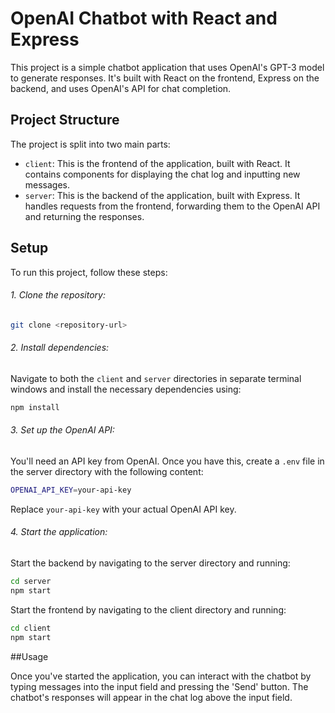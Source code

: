 # OpenAI Chatbot with React and Express

This project is a simple chatbot application that uses OpenAI's GPT-3 model to generate responses. It's built with React on the frontend, Express on the backend, and uses OpenAI's API for chat completion.

## Project Structure

The project is split into two main parts:

- `client`: This is the frontend of the application, built with React. It contains components for displaying the chat log and inputting new messages.
- `server`: This is the backend of the application, built with Express. It handles requests from the frontend, forwarding them to the OpenAI API and returning the responses.

## Setup

To run this project, follow these steps:

###### 1. Clone the repository:

```bash
git clone <repository-url>
```

###### 2. Install dependencies:
   
Navigate to both the `client` and `server` directories in separate terminal windows and install the necessary dependencies using:

```bash
npm install
```

###### 3. Set up the OpenAI API:

You'll need an API key from OpenAI. Once you have this, create a `.env` file in the server directory with the following content:

```bash
OPENAI_API_KEY=your-api-key
```

Replace `your-api-key` with your actual OpenAI API key.

###### 4. Start the application:

Start the backend by navigating to the server directory and running:
```bash
cd server
npm start
```
Start the frontend by navigating to the client directory and running:
```bash
cd client
npm start
```


##Usage

Once you've started the application, you can interact with the chatbot by typing messages into the input field and pressing the 'Send' button. The chatbot's responses will appear in the chat log above the input field.
